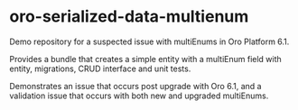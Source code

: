 # oro-serialized-data-multienum
Demo repository for a suspected issue with multiEnums in Oro Platform 6.1.

Provides a bundle that creates a simple entity with a multiEnum field with entity, migrations, CRUD interface and unit tests.

Demonstrates an issue that occurs post upgrade with Oro 6.1, and a validation issue that occurs with both new and upgraded multiEnums.
